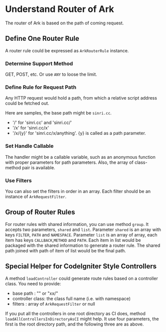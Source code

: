 # Understand Router of Ark

The router of Ark is based on the path of coming request.

## Define One Router Rule

A router rule could be expressed as `ArkRouterRule` instance.

### Determine Support Method

GET, POST, etc.
Or use `ANY` to loose the limit.

### Define Rule for Request Path

Any HTTP request would hold a path, from which a relative script address could be fetched out.

Here are samples, the base path might be `sinri.cc`.

* '/' for 'sinri.cc' and 'sinri.cc/' 
* '/x' for 'sinri.cc/x'
* '/x/{y}' for 'sinri.cc/x/anything'. {y} is called as a path parameter. 

### Set Handle Callable

The handler might be a callable variable, such as an anonymous function with proper parameters for path parameters.
Also, the array of class-method pair is available.

### Use Filters

You can also set the filters in order in an array.
Each filter should be an instance of `ArkRequestFilter`.

## Group of Router Rules

For router rules with shared information, you can use method `group`.
It accepts two parameters, `shared` and `list`.
Parameter `shared` is an array with keys `FILTER`, `PATH` and `NAMESPACE`.
Parameter `list` is an array of array, each item has keys `CALLBACK`,`METHOD` and `PATH`.
Each item in list would be packaged with the shared information to generate a router rule.
The shared path joined with path of item of list would be the final path.

 
## Special Helper for CodeIgniter Style Controllers

A method `loadController` could generate route rules based on a controller class. 
You need to provide:

* base path : "" or "xx/"
* controller class: the class full name (i.e. with namespace)
* filters : array of `ArkRequestFilter` or null

If you put all the controllers in one root directory as CI does,
method `loadAllControllersInDirectoryAsCI` might help.
It use four parameters, the first is the root directory path,
and the following three are as above.

